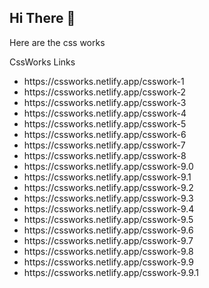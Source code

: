 <h2>Hi There 👋</h2> 

<p> 
  Here are the css works
</p>

<p>
  CssWorks Links
</p>

<ul>
 <li>https://cssworks.netlify.app/csswork-1</li>
 <li>https://cssworks.netlify.app/csswork-2</li>
 <li>https://cssworks.netlify.app/csswork-3</li>
 <li>https://cssworks.netlify.app/csswork-4</li>
 <li>https://cssworks.netlify.app/csswork-5</li>
 <li>https://cssworks.netlify.app/csswork-6</li>
 <li>https://cssworks.netlify.app/csswork-7</li>
 <li>https://cssworks.netlify.app/csswork-8</li>
 <li>https://cssworks.netlify.app/csswork-9.0</li>
 <li>https://cssworks.netlify.app/csswork-9.1</li>
 <li>https://cssworks.netlify.app/csswork-9.2</li>
 <li>https://cssworks.netlify.app/csswork-9.3</li>
 <li>https://cssworks.netlify.app/csswork-9.4</li>
 <li>https://cssworks.netlify.app/csswork-9.5</li>
 <li>https://cssworks.netlify.app/csswork-9.6</li>
 <li>https://cssworks.netlify.app/csswork-9.7</li>
 <li>https://cssworks.netlify.app/csswork-9.8</li>
 <li>https://cssworks.netlify.app/csswork-9.9</li>
 <li>https://cssworks.netlify.app/csswork-9.9.1</li>
</ul>
